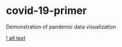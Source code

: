 # covid-19-primer
Demonstration of pandemic data visualization

[! alt text](https://github.com/sverbic/covid-19-primer/blob/master/change_2020-04-18.png "Logo title")
